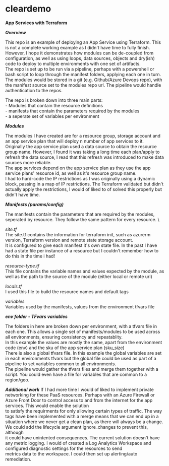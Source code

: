 # cleardemo

**App Services with Terraform**

***Overview***

This repo is an example of deploying an App Service using Terraform. This is not a complete working example as I didn't have time to fully finish. \
However, I hope it demonstrates how modules can be de-coupled from configuration, as well as using loops, data sources, objects and dry(ish) code to deploy to multiple environments with one set of artifacts. \
The repo is set up to be run via a pipeline, perhaps with a powershell or bash script to loop through the manifest folders, applying each one in turn. \
The modules would be stored in a git (e.g. Github/Azure Devops repo), with the manifest source set to the modules repo url. The pipeline would handle authentication to the repos. 

The repo is broken down into three main parts: \
    - Modules that contain the resource definitions \
    - manifests that contain the parameters required by the modules \
    - a seperate set of variables per environment 

***Modules***

The modules I have created are for a resource group, storage account and an app service plan that will deploy n number of app services to it. \
Originally the app service plan used a data source to obtain the resource group name. However, I found it was taking a long time each plan/apply to refresh the data source, I read that this refresh was introduced to make data sources more reliable. \
The app services depend on the app service plan as they use the app service plans' resource id, as well as it's resource group name. \
I had to hard-code the IP restrictions as I was originally using a dynamic block, passing in a map of IP restrictions. The Terraform validated but didn't actually apply the restrictions, I would of liked to of solved this properly but didn't have time. 

***Manifests (params/config)***

The manifests contain the parameters that are required by the modules, seperated by resource. They follow the same pattern for every resource. \

*site.tf* \
The site.tf contains the information for terraform init, such as azurerm version, Terraform version and remote state storage account. \
It is configured to give each manifest it's own state file. In the past I have had a state file per instance of a resource but I couldn't remember how to do this in the time i had!

*resource-type.tf* \
This file contains the variable names and values expected by the module, as well as the path to the source of the module (either local or remote url)

*locals.tf* \
I used this file to build the resource names and default tags

*variables* \
Variables used by the manifests, values from the environment tfvars file

***env folder - TFvars variables***

The folders in here are broken down per environment, with a tfvars file in each one. This allows a single set of manifests/modules to be used across all environments, ensuring consistency and repeatablity.\
In this example the values are mostly the same, apart from the environment code (env) and the sku of the app service plan (sku_size)\
There is also a global tfvars file. In this example the global variables are set in each environments tfvars but the global file could be used as part of a pipeline to set variables common to all environments.\
The pipeline would gather the tfvars files and merge them together with a script. You could even have a file for variables that are common to a region/geo.

***Additional work***
If I had more time I would of liked to implement private networking for these PaaS resources. Perhaps with an Azure Firewall or Azure Front Door to control access to and from the internet for the app services. This would enable the solution\
to satisfy the requirments for only allowing certain types of traffic.
The way tags have been implemented with a merge means that we can end up in a situation where we never get a clean plan, as there will always be a change. We could add the lifecycle argument ignore_changes to prevent this, although\
it could have unintented consequences.
The current solution doesn't have any metric logging. I would of created a Log Analytics Workspace and configured diagnostic settings for the resources to send\
metrics data to the workspace. I could then set up alerting/auto remediation.

